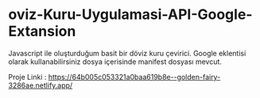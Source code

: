# oviz-Kuru-Uygulamasi-API-Google-Extansion
 Javascript ile oluşturduğum basit bir döviz kuru çevirici. Google eklentisi olarak kullanabilirsiniz dosya içerisinde manifest dosyası mevcut.

Proje Linki : https://64b005c053321a0baa619b8e--golden-fairy-3286ae.netlify.app/
